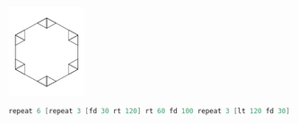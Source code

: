 ![](/teknoc/output/004.png)

```c
repeat 6 [repeat 3 [fd 30 rt 120] rt 60 fd 100 repeat 3 [lt 120 fd 30] lt 120] ht
```
